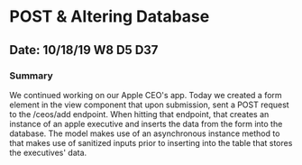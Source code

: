 # POST & Altering Database

## Date: 10/18/19 W8 D5 D37

### Summary

We continued working on our Apple CEO's app. Today we created a form element in the view component that upon submission, sent a POST request to the /ceos/add endpoint. When hitting that endpoint, that creates an instance of an apple executive and inserts the data from the form into the database. The model makes use of an asynchronous instance method to that makes use of sanitized inputs prior to inserting into the table that stores the executives' data.

<!-- The `apple_ceos` folder is in-class code-along work. The exercise assigned today was to refactor our previous front-end project using the async/await syntax.
LINK TO WeatherFit

The `express_lvl_up` contains the work for the second assignment which was to create a postgres database with two tables and create a node/express app that displays my self-assessment for 

Topics: HTML, CSS, JS, PostgreSQL, Node, and Express.
Ranking: Awesome 5, Great 4, Good 3, Okay 2, Poor 1, Unranked 0 -->